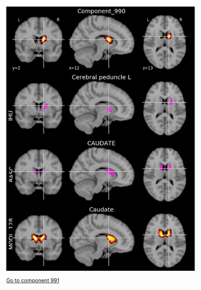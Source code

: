 


![990](preliminary/990.jpg "Component 990")

[Go to component 991](https://parietal-inria.github.io/MODL_atlas/1024/991 "Component 991")